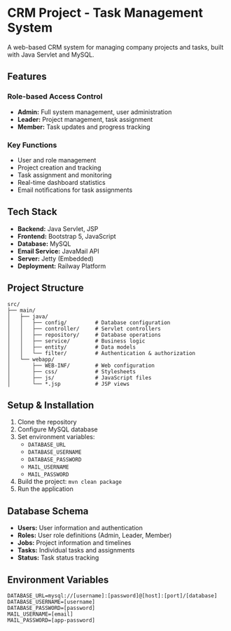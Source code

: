 # CRM Project - Task Management System

A web-based CRM system for managing company projects and tasks, built with Java Servlet and MySQL.

## Features

### Role-based Access Control
- **Admin:** Full system management, user administration
- **Leader:** Project management, task assignment
- **Member:** Task updates and progress tracking

### Key Functions
- User and role management
- Project creation and tracking
- Task assignment and monitoring
- Real-time dashboard statistics
- Email notifications for task assignments

## Tech Stack

- **Backend:** Java Servlet, JSP
- **Frontend:** Bootstrap 5, JavaScript
- **Database:** MySQL
- **Email Service:** JavaMail API
- **Server:** Jetty (Embedded)
- **Deployment:** Railway Platform

## Project Structure

```
src/
├── main/
│   ├── java/
│   │   ├── config/         # Database configuration
│   │   ├── controller/     # Servlet controllers
│   │   ├── repository/     # Database operations
│   │   ├── service/        # Business logic
│   │   ├── entity/         # Data models
│   │   └── filter/         # Authentication & authorization
│   └── webapp/            
│       ├── WEB-INF/        # Web configuration
│       ├── css/            # Stylesheets
│       ├── js/             # JavaScript files
│       └── *.jsp           # JSP views
```

## Setup & Installation

1. Clone the repository
2. Configure MySQL database
3. Set environment variables:
   - `DATABASE_URL`
   - `DATABASE_USERNAME`
   - `DATABASE_PASSWORD`
   - `MAIL_USERNAME`
   - `MAIL_PASSWORD`
4. Build the project: `mvn clean package`
5. Run the application

## Database Schema

- **Users:** User information and authentication
- **Roles:** User role definitions (Admin, Leader, Member)
- **Jobs:** Project information and timelines
- **Tasks:** Individual tasks and assignments
- **Status:** Task status tracking

## Environment Variables

```env
DATABASE_URL=mysql://[username]:[password]@[host]:[port]/[database]
DATABASE_USERNAME=[username]
DATABASE_PASSWORD=[password]
MAIL_USERNAME=[email]
MAIL_PASSWORD=[app-password]
```

